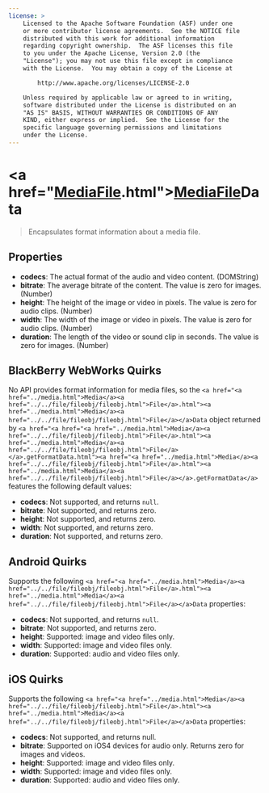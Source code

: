 ```yaml
---
license: >
    Licensed to the Apache Software Foundation (ASF) under one
    or more contributor license agreements.  See the NOTICE file
    distributed with this work for additional information
    regarding copyright ownership.  The ASF licenses this file
    to you under the Apache License, Version 2.0 (the
    "License"); you may not use this file except in compliance
    with the License.  You may obtain a copy of the License at

        http://www.apache.org/licenses/LICENSE-2.0

    Unless required by applicable law or agreed to in writing,
    software distributed under the License is distributed on an
    "AS IS" BASIS, WITHOUT WARRANTIES OR CONDITIONS OF ANY
    KIND, either express or implied.  See the License for the
    specific language governing permissions and limitations
    under the License.
---
```


<a href="<a href="../media.html">Media</a><a href="../../file/fileobj/fileobj.html">File</a>.html"><a href="../media.html">Media</a><a href="../../file/fileobj/fileobj.html">File</a></a>Data
=============

> Encapsulates format information about a media file.

Properties
----------

- __codecs__: The actual format of the audio and video content. (DOMString)
- __bitrate__: The average bitrate of the content.  The value is zero for images. (Number)
- __height__: The height of the image or video in pixels. The value is zero for audio clips. (Number)
- __width__: The width of the image or video in pixels. The value is zero for audio clips. (Number)
- __duration__: The length of the video or sound clip in seconds. The value is zero for images. (Number)

BlackBerry WebWorks Quirks
--------------------------

No API provides format information for media files, so the
`<a href="<a href="../media.html">Media</a><a href="../../file/fileobj/fileobj.html">File</a>.html"><a href="../media.html">Media</a><a href="../../file/fileobj/fileobj.html">File</a></a>Data` object returned by `<a href="<a href="<a href="../media.html">Media</a><a href="../../file/fileobj/fileobj.html">File</a>.html"><a href="../media.html">Media</a><a href="../../file/fileobj/fileobj.html">File</a></a>.getFormatData.html"><a href="<a href="../media.html">Media</a><a href="../../file/fileobj/fileobj.html">File</a>.html"><a href="../media.html">Media</a><a href="../../file/fileobj/fileobj.html">File</a></a>.getFormatData</a>` features
the following default values:

- __codecs__: Not supported, and returns `null`.
- __bitrate__: Not supported, and returns zero.
- __height__: Not supported, and returns zero.
- __width__: Not supported, and returns zero.
- __duration__: Not supported, and returns zero.

Android Quirks
--------------
Supports the following `<a href="<a href="../media.html">Media</a><a href="../../file/fileobj/fileobj.html">File</a>.html"><a href="../media.html">Media</a><a href="../../file/fileobj/fileobj.html">File</a></a>Data` properties:

- __codecs__: Not supported, and returns `null`.
- __bitrate__: Not supported, and returns zero.
- __height__: Supported: image and video files only.
- __width__: Supported: image and video files only.
- __duration__: Supported: audio and video files only.

iOS Quirks
----------
Supports the following `<a href="<a href="../media.html">Media</a><a href="../../file/fileobj/fileobj.html">File</a>.html"><a href="../media.html">Media</a><a href="../../file/fileobj/fileobj.html">File</a></a>Data` properties:

- __codecs__: Not supported, and returns null.
- __bitrate__: Supported on iOS4 devices for audio only. Returns zero for images and videos.
- __height__: Supported: image and video files only.
- __width__: Supported: image and video files only.
- __duration__: Supported: audio and video files only.